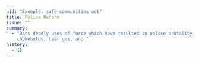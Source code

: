 ```yaml
---
uid: "Exemple: safe-communities-act"
title: Police Reform
issue: ""
summary:
  - "Bans deadly uses of force which have resulted in police brutality, such as
    chokeholds, tear gas, and "
history:
  - {}
---
```

